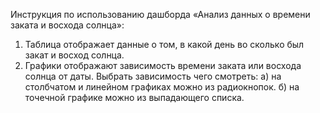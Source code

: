 Инструкция по использованию дашборда «Анализ данных о времени заката и восхода солнца»:
1. Таблица отображает данные о том, в какой день во сколько был закат и восход солнца.
2. Графики отображают зависимость времени заката или восхода солнца от даты.
Выбрать зависимость чего смотреть:
а) на столбчатом и линейном графиках можно из радиокнопок.
б) на точечной графике можно из выпадающего списка.

